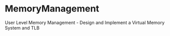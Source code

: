 # MemoryManagement
User Level Memory Management - Design and Implement a Virtual Memory System and TLB
